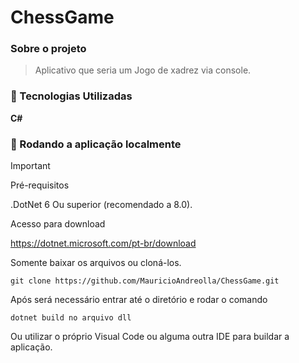 ﻿# ChessGame 

### Sobre o projeto

> Aplicativo que seria um Jogo de xadrez via console.

### 🔨 Tecnologias Utilizadas
**C#**

### 📍 Rodando a aplicação localmente

> [!IMPORTANT] 
> Pré-requisitos 

.DotNet 6 Ou superior (recomendado a 8.0).

Acesso para download

https://dotnet.microsoft.com/pt-br/download

Somente baixar os arquivos ou cloná-los.

```
git clone https://github.com/MauricioAndreolla/ChessGame.git
```

Após será necessário entrar até o diretório e rodar o comando

`dotnet build no arquivo dll`

Ou utilizar o próprio Visual Code ou alguma outra IDE para buildar a aplicação.